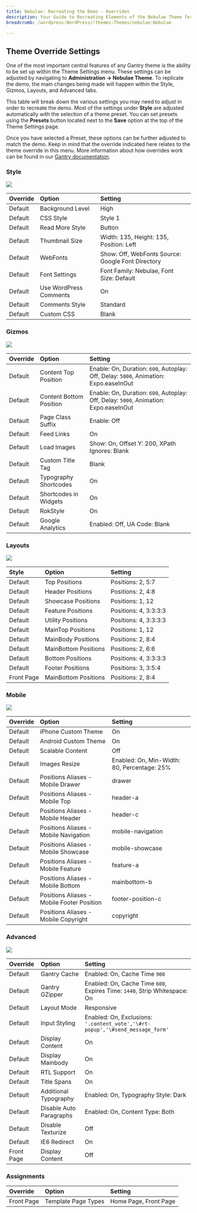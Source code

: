 ```yaml
---
title: Nebulae: Recreating the Demo - Overrides
description: Your Guide to Recreating Elements of the Nebulae Theme for WordPress
breadcrumb: /wordpress:WordPress/!themes:Themes/nebulae:Nebulae

---
```


Theme Override Settings
-----
One of the most important central features of any Gantry theme is the ability to be set up within the Theme Settings menu. These settings can be adjusted by navigating to **Administration -> Nebulae Theme**. To replicate the demo, the main changes being made will happen within the Style, Gizmos, Layouts, and Advanced tabs.

This table will break down the various settings you may need to adjust in order to recreate the demo. Most of the settings under **Style** are adjusted automatically with the selection of a theme preset. You can set presets using the **Presets** button located next to the **Save** option at the top of the Theme Settings page.

Once you have selected a Preset, these options can be further adjusted to match the demo. Keep in mind that the override indicated here relates to the theme override in this menu. More information about how overrides work can be found in our [Gantry documentation][override].

### Style

![][style]

| Override | Option                 | Setting                                           |  
| :------- | :--------------------- | :------------------------------------------------ |  
| Default  | Background Level       | High                                              |  
| Default  | CSS Style              | Style 1                                           |  
| Default  | Read More Style        | Button                                            |  
| Default  | Thumbnail Size         | Width: 135, Height: 135, Position: Left           |  
| Default  | WebFonts               | Show: Off, WebFonts Source: Google Font Directory |  
| Default  | Font Settings          | Font Family: Nebulae, Font Size: Default          |  
| Default  | Use WordPress Comments | On                                                |  
| Default  | Comments Style         | Standard                                          |  
| Default  | Custom CSS             | Blank                                             |  

### Gizmos

![][gizmos]

| Override | Option                  | Setting                                                                              |  
| :------- | :---------------------- | :----------------------------------------------------------------------------------- |  
| Default  | Content Top Position    | Enable: On, Duration: `600`, Autoplay: Off, Delay: `5000`, Animation: Expo.easeInOut |  
| Default  | Content Bottom Position | Enable: On, Duration: `600`, Autoplay: Off, Delay: `5000`, Animation: Expo.easeInOut |  
| Default  | Page Class Suffix       | Enable: Off                                                                          |  
| Default  | Feed Links              | On                                                                                   |  
| Default  | Load Images             | Show: On, Offset Y: 200, XPath Ignores: Blank                                        |  
| Default  | Custom Title Tag        | Blank                                                                                |  
| Default  | Typography Shortcodes   | On                                                                                   |  
| Default  | Shortcodes in Widgets   | On                                                                                   |  
| Default  | RokStyle                | On                                                                                   |  
| Default  | Google Analytics        | Enabled: Off, UA Code: Blank                                                         |  

### Layouts

![][layouts]

|   Style    |        Option        |        Setting        |
| :--------- | :------------------- | :-------------------- |
| Default    | Top Positions        | Positions: 2, 5:7     |
| Default    | Header Positions     | Positions: 2, 4:8     |
| Default    | Showcase Positions   | Positions: 1, 12      |
| Default    | Feature Positions    | Positions: 4, 3:3:3:3 |
| Default    | Utility Positions    | Positions: 4, 3:3:3:3 |
| Default    | MainTop Positions    | Positions: 1, 12      |
| Default    | MainBody Positions   | Positions: 2, 8:4     |
| Default    | MainBottom Positions | Positions: 2, 6:6     |
| Default    | Bottom Positions     | Positions: 4, 3:3:3:3 |
| Default    | Footer Positions     | Positions: 3, 3:5:4   |
| Front Page | MainBottom Positions | Positions: 2, 8:4     |


### Mobile

![][mobile]

| Override | Option                                     | Setting                                     |  
| :------- | :----------------------------------------- | :------------------------------------------ |  
| Default  | iPhone Custom Theme                        | On                                          |  
| Default  | Android Custom Theme                       | On                                          |  
| Default  | Scalable Content                           | Off                                         |  
| Default  | Images Resize                              | Enabled: On, Min-Width: 80, Percentage: 25% |  
| Default  | Positions Aliases - Mobile Drawer          | drawer                                      |  
| Default  | Positions Aliases - Mobile Top             | header-a                                    |  
| Default  | Positions Aliases - Mobile Header          | header-c                                    |  
| Default  | Positions Aliases - Mobile Navigation      | mobile-navigation                           |  
| Default  | Positions Aliases - Mobile Showcase        | mobile-showcase                             |  
| Default  | Positions Aliases - Mobile Feature         | feature-a                                   |  
| Default  | Positions Aliases - Mobile Bottom          | mainbottom-b                                |  
| Default  | Positions Aliases - Mobile Footer Position | footer-position-c                           |  
| Default  | Positions Aliases - Mobile Copyright       | copyright                                   |  

### Advanced

![][advanced]

| Override   | Option                  | Setting                                                                       |  
| :--------- | :---------------------- | :---------------------------------------------------------------------------- |  
| Default    | Gantry Cache            | Enabled: On, Cache Time `900`                                                 |  
| Default    | Gantry GZipper          | Enabled: On, Cache Time `600`, Expires Time: `1440`, Strip Whitespace: On     |  
| Default    | Layout Mode             | Responsive                                                                    |  
| Default    | Input Styling           | Enabled: On, Exclusions: `'.content_vote','\#rt-popup','\#send_message_form'` |  
| Default    | Display Content         | On                                                                            |  
| Default    | Display Mainbody        | On                                                                            |  
| Default    | RTL Support             | On                                                                            |  
| Default    | Title Spans             | On                                                                            |  
| Default    | Additional Typography   | Enabled: On, Typography Style: Dark                                           |  
| Default    | Disable Auto Paragraphs | Enabled: On, Content Type: Both                                               |  
| Default    | Disable Texturize       | Off                                                                           |  
| Default    | IE6 Redirect            | On                                                                            |  
| Front Page | Display Content         | Off                                                                           |  


### Assignments

| Override    | Option              | Setting               |
| :---------- | :----------         | :----------           |
| Front Page  | Template Page Types | Home Page, Front Page |

[override]: http://docs.gantry.org/gantry4/configure
[advanced]: assets/setadvanced.jpeg
[layouts]: assets/setlayouts.jpeg
[gizmos]: assets/setgizmos.jpeg
[style]: assets/setstyle.jpeg
[mobile]: assets/setmobile.jpeg
